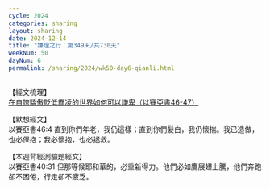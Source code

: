 ```yaml
---
cycle: 2024
categories: sharing
layout: sharing
date: 2024-12-14
title: "謙理之行：第349天/共730天"
weekNum: 50
dayNum: 6
permalink: /sharing/2024/wk50-day6-qianli.html
---
```


【經文梳理】  
<a href="https://youtu.be/h8kUGnDpZBA" target="_blank">在自誇驕傲貶低霸凌的世界如何可以謙卑（以賽亞書46-47）</a>

【默想經文】  
以賽亞書46:4 直到你們年老，我仍這樣；直到你們髮白，我仍懷揣。我已造做，也必保抱；我必懷抱，也必拯救。

【本週背經測驗題經文】  
以賽亞書40:31 但那等候耶和華的，必重新得力。他們必如鷹展翅上騰，他們奔跑卻不困倦，行走卻不疲乏。
